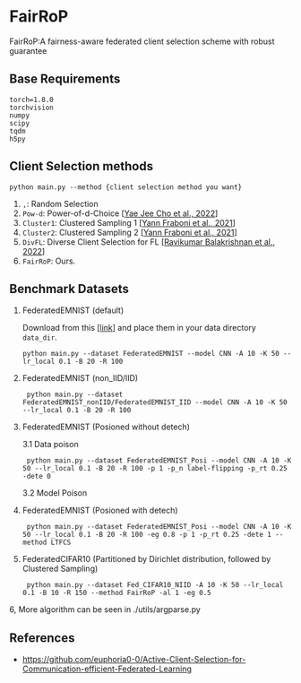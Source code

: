 # FairRoP
FairRoP:A fairness-aware federated client selection scheme with robust guarantee


## Base Requirements
```shell
torch=1.8.0
torchvision
numpy
scipy
tqdm
h5py
```

## Client Selection methods
```shell
python main.py --method {client selection method you want}
```

 1. ```,```: Random Selection
 3. ```Pow-d```: Power-of-d-Choice [[Yae Jee Cho et al., 2022](https://arxiv.org/pdf/2010.01243.pdf)]
 4. ```Cluster1```: Clustered Sampling 1 [[Yann Fraboni et al., 2021](http://proceedings.mlr.press/v139/fraboni21a/fraboni21a.pdf)]
 5. ```Cluster2```: Clustered Sampling 2 [[Yann Fraboni et al., 2021](http://proceedings.mlr.press/v139/fraboni21a/fraboni21a.pdf)]
 6. ```DivFL```: Diverse Client Selection for FL [[Ravikumar Balakrishnan et al., 2022](https://openreview.net/pdf?id=nwKXyFvaUm)]
 7. ```FairRoP```: Ours.
    
## Benchmark Datasets

1. FederatedEMNIST (default)

   Download from this [[link](https://github.com/FedML-AI/FedML/blob/master/python/fedml/data/FederatedEMNIST/download_federatedEMNIST.sh)] and place them in your data directory ```data_dir```.
    
    ```shell
    python main.py --dataset FederatedEMNIST --model CNN -A 10 -K 50 --lr_local 0.1 -B 20 -R 100
   ```
   
2. FederatedEMNIST (non_IID/IID)

   ```shell
    python main.py --dataset FederatedEMNIST_nonIID/FederatedEMNIST_IID --model CNN -A 10 -K 50 --lr_local 0.1 -B 20 -R 100
   ```
   
3. FederatedEMNIST (Posioned without detech)

   3.1 Data poison
   ```shell
    python main.py --dataset FederatedEMNIST_Posi --model CNN -A 10 -K 50 --lr_local 0.1 -B 20 -R 100 -p 1 -p_n label-flipping -p_rt 0.25 -dete 0
   ```

   3.2 Model Poison

   
4. FederatedEMNIST (Posioned with detech)

   ```shell
    python main.py --dataset FederatedEMNIST_Posi --model CNN -A 10 -K 50 --lr_local 0.1 -B 20 -R 100 -eg 0.8 -p 1 -p_rt 0.25 -dete 1 --method LTFCS
   ```


5. FederatedCIFAR10 (Partitioned by Dirichlet distribution, followed by Clustered Sampling)
    
   ```shell
    python main.py --dataset Fed_CIFAR10_NIID -A 10 -K 50 --lr_local 0.1 -B 10 -R 150 --method FairRoP -al 1 -eg 0.5
   ```

6, More algorithm can be seen in ./utils/argparse.py


## References
 - https://github.com/euphoria0-0/Active-Client-Selection-for-Communication-efficient-Federated-Learning
